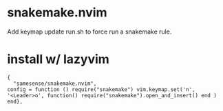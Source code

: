 # snakemake.nvim
Add keymap update run.sh to force run a snakemake rule.

# install w/ lazyvim

```
{
  "samesense/snakemake.nvim",
config = function () require("snakemake") vim.keymap.set('n', '<Leader>o', function() require("snakemake").open_and_insert() end ) end},
```
